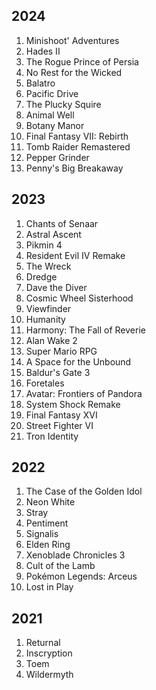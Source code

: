 ## 2024

1. Minishoot' Adventures
1. Hades II
1. The Rogue Prince of Persia
1. No Rest for the Wicked
1. Balatro
1. Pacific Drive
1. The Plucky Squire
1. Animal Well
1. Botany Manor
1. Final Fantasy VII: Rebirth
1. Tomb Raider Remastered
1. Pepper Grinder
1. Penny's Big Breakaway

## 2023

1. Chants of Senaar
1. Astral Ascent
1. Pikmin 4
1. Resident Evil IV Remake
1. The Wreck
1. Dredge
1. Dave the Diver
1. Cosmic Wheel Sisterhood
1. Viewfinder
1. Humanity
1. Harmony: The Fall of Reverie
1. Alan Wake 2
1. Super Mario RPG
1. A Space for the Unbound
1. Baldur's Gate 3
1. Foretales
1. Avatar: Frontiers of Pandora
1. System Shock Remake
1. Final Fantasy XVI
1. Street Fighter VI
1. Tron Identity

## 2022

1. The Case of the Golden Idol
1. Neon White
1. Stray
1. Pentiment
1. Signalis
1. Elden Ring
1. Xenoblade Chronicles 3
1. Cult of the Lamb
1. Pokémon Legends: Arceus
1. Lost in Play

## 2021

1. Returnal
1. Inscryption
1. Toem
1. Wildermyth
